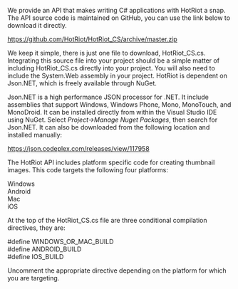 We provide an API that makes writing C# applications with HotRiot a snap. The API source code is maintained on GitHub, you can use the link below to download it directly. 

https://github.com/HotRiot/HotRiot_CS/archive/master.zip

We keep it simple, there is just one file to download, HotRiot_CS.cs. Integrating this source file into your project should be a simple matter of including HotRiot_CS.cs directly into your project. You will also need to include the System.Web assembly in your project. HotRiot is dependent on Json.NET, which is freely available through NuGet.

Json.NET is a high performance JSON processor for .NET. It include assemblies that support Windows, Windows Phone, Mono, MonoTouch, and MonoDroid. It can be installed directly from within the Visual Studio IDE using NuGet. Select <i>Project->Manage Nuget Packages</i>, then search for Json.NET. It can also be downloaded from the following location and installed manually:

https://json.codeplex.com/releases/view/117958

The HotRiot API includes platform specific code for creating thumbnail images. This code targets the following four platforms:

Windows<br>
Android<br>
Mac<br>
iOS

At the top of the HotRiot_CS.cs file are three conditional compilation directives, they are:

&#35;define  WINDOWS_OR_MAC_BUILD<br>
&#35;define  ANDROID_BUILD<br>
&#35;define  IOS_BUILD

Uncomment the appropriate directive depending on the platform for which you are targeting.
